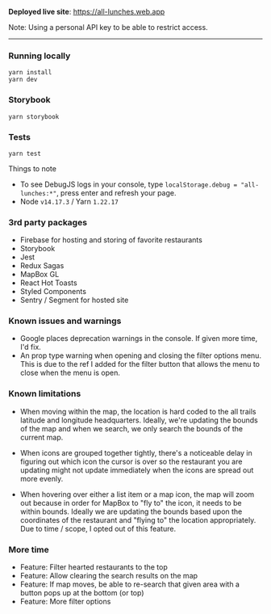 **Deployed live site**: https://all-lunches.web.app

Note: Using a personal API key to be able to restrict access.

---

### Running locally

```
yarn install
yarn dev
```

### Storybook

```
yarn storybook
```

### Tests

```
yarn test
```

Things to note

- To see DebugJS logs in your console, type `localStorage.debug = "all-lunches:*"`, press enter and refresh your page.
- Node `v14.17.3` / Yarn `1.22.17`

### 3rd party packages

- Firebase for hosting and storing of favorite restaurants
- Storybook
- Jest
- Redux Sagas
- MapBox GL
- React Hot Toasts
- Styled Components
- Sentry / Segment for hosted site

### Known issues and warnings

- Google places deprecation warnings in the console. If given more time, I'd fix.
- An prop type warning when opening and closing the filter options menu. This is due to the ref I added for the filter button that allows the menu to close when the menu is open.

### Known limitations

- When moving within the map, the location is hard coded to the all trails latitude and longitude headquarters. Ideally, we're updating the bounds of the map and when we search, we only search the bounds of the current map.

- When icons are grouped together tightly, there's a noticeable delay in figuring out which icon the cursor is over so the restaurant you are updating might not update immediately when the icons are spread out more evenly.

- When hovering over either a list item or a map icon, the map will zoom out because in order for MapBox to "fly to" the icon, it needs to be within bounds. Ideally we are updating the bounds based upon the coordinates of the restaurant and "flying to" the location appropriately. Due to time / scope, I opted out of this feature.

### More time

- Feature: Filter hearted restaurants to the top
- Feature: Allow clearing the search results on the map
- Feature: If map moves, be able to re-search that given area with a button pops up at the bottom (or top)
- Feature: More filter options
